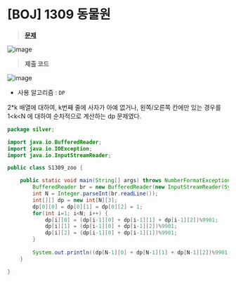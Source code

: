 # [BOJ] 1309 동물원

> **[문제](https://www.acmicpc.net/problem/1309)**
> 

![image](https://user-images.githubusercontent.com/80896077/196020786-25fd1dae-33f5-4f06-bed9-14afd362d2e9.png)



> **제출 코드**
> 
![image](https://user-images.githubusercontent.com/80896077/196020795-7ca9ce81-c7cd-4d33-99e8-aae70d5c36d5.png)

- 사용 알고리즘 : `DP`

2*k 배열에 대하여, k번째 줄에 사자가 아예 없거나, 왼쪽/오른쪽 칸에만 있는 경우를
1<k<N 에 대하여 순차적으로 계산하는 dp 문제였다.

```java
package silver;

import java.io.BufferedReader;
import java.io.IOException;
import java.io.InputStreamReader;

public class S1309_zoo {

	public static void main(String[] args) throws NumberFormatException, IOException {
		BufferedReader br = new BufferedReader(new InputStreamReader(System.in));
		int N = Integer.parseInt(br.readLine());
		int[][] dp = new int[N][3];
		dp[0][0] = dp[0][1] = dp[0][2] = 1;
		for(int i=1; i<N; i++) {
			dp[i][0] = (dp[i-1][0] + dp[i-1][1] + dp[i-1][2])%9901;
			dp[i][1] = (dp[i-1][0] + dp[i-1][2])%9901;
			dp[i][2] = (dp[i-1][0] + dp[i-1][1])%9901;
		}
		
		System.out.println((dp[N-1][0] + dp[N-1][1] + dp[N-1][2])%9901);
	}

}
```
